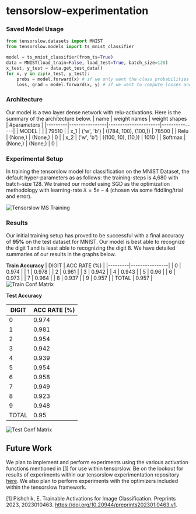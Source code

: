 # tensorslow-experimentation

### Saved Model Usage
```python
from tensorslow.datasets import MNIST
from tensorslow.models import ts_mnist_classifier

model = ts_mnist_classifier(from_ts=True)
data = MNIST(load_train=False, load_test=True, batch_size=128)
x_test, y_test = data.get_test_data()
for x, y in zip(x_test, y_test):
    probs = model.forward(x) # if we only want the class probabilities
    loss, grad = model.forward(x, y) # if we want to compute losses and gradients
```

### Architecture

Our model is a two layer dense network with relu-activations. Here is the summary of the architecture below.
| name    | weight names   | weight shapes        |   #parameters |
|---------|----------------|----------------------|---------------|
| MODEL   |                |                      |         79510 |
| x_1     | ('w', 'b')     | ((784, 100), (100,)) |         78500 |
| Relu    | (None,)        | (None,)              |             0 |
| x_2     | ('w', 'b')     | ((100, 10), (10,))   |          1010 |
| Softmax | (None,)        | (None,)              |             0 |
### Experimental Setup

In training the tensorslow model for classification on the MNIST Dataset, the default hyper-parameters as as follows: the training-steps is 4,680 with batch-size 128. We trained our model using SGD as the optimization methodology with learning-rate $\lambda=5e-4$ (chosen via some fiddling/trial and error). 


![Tensorslow MS Training](imgs/ts_loss.png)
### Results
Our initial training setup has proved to be successful with a final accuracy of **95%** on the test dataset for MNIST. Our model is best able to recognize the digit 1 and is least able to recognizing the digit 8. We have detailed summaries of our results in the graphs below.

**Train Accuracy**
| DIGIT   |   ACC RATE (%) |
|---------|----------------|
| 0       |          0.974 |
| 1       |          0.978 |
| 2       |          0.961 |
| 3       |          0.942 |
| 4       |          0.943 |
| 5       |          0.96  |
| 6       |          0.973 |
| 7       |          0.964 |
| 8       |          0.937 |
| 9       |          0.957 |
| TOTAL   |          0.957 |
![Train Conf Matrix](imgs/train_conf_matrix.png)

**Test Accuracy**

| DIGIT   |   ACC RATE (%) |
|---------|----------------|
| 0       |          0.974 |
| 1       |          0.981 |
| 2       |          0.954 |
| 3       |          0.942 |
| 4       |          0.939 |
| 5       |          0.954 |
| 6       |          0.958 |
| 7       |          0.949 |
| 8       |          0.923 |
| 9       |          0.948 |
| TOTAL   |          0.95  |
![Test Conf Matrix](imgs/test_conf_matrix.png)

## Future Work
We plan to implement and perform experiments using the various activation functions mentioned in [[1]](https://doi.org/10.20944/preprints202301.0463.v1.) for use within tensorslow. Be on the lookout for results of experiments within our tensorslow experimentation repository [here](https://github.com/oortega20/tensorslow-experimentation). We also plan to perform experiments with the optimizers included within the tensorslow framework.




[1] Pishchik, E. Trainable Activations for Image Classification. Preprints 2023, 2023010463. https://doi.org/10.20944/preprints202301.0463.v1.
